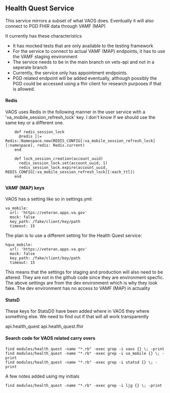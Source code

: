 
## Health Quest Service

This service mirrors a subset of what VAOS does. Eventually it will also connect to PGD FHIR data through VAMF (MAP)

It currently has these characteristics

- It has mocked tests that are only available to the testing framework
- For the service to connect to actual VAMF (MAP) endpoints, it has to use the VAMF staging environment
- The service needs to be in the main branch on vets-api and not in a seperate branch
- Currently, the service only has appointment endpoints.
- PGD related endpoint will be added eventually, although possibly the PGD could be accessed using a fhir client for research purposes if that is allowed. 

#### Redis

VAOS uses Redis in the following manner in the user service with a 'va_mobile_session_refresh_lock' key. I don't know if we should use the same key or a different one.

```
    def redis_session_lock
      @redis ||= Redis::Namespace.new(REDIS_CONFIG[:va_mobile_session_refresh_lock][:namespace], redis: Redis.current)
    end

    def lock_session_creation(account_uuid)
      redis_session_lock.set(account_uuid, 1)
      redis_session_lock.expire(account_uuid, REDIS_CONFIG[:va_mobile_session_refresh_lock][:each_ttl])
    end
```

#### VAMF (MAP) keys

VAOS has a setting like so in settings.yml:

```
va_mobile:
  url: 'https://veteran.apps.va.gov'
  mock: false
  key_path: /fake/client/key/path
  timeout: 15
```

The plan is to use a different setting for the Health Quest service:

```
hqva_mobile:
  url: 'https://veteran.apps.va.gov'
  mock: false
  key_path: /fake/client/key/path
  timeout: 15
```

This means that the settings for staging and production will also need to be altered. They are not in the github code since they are environment specfic. 
The above settings are from the dev environment which is why they look fake. The dev environment has no access to VAMF (MAP) in actuality

#### StatsD

These keys for StatsD() have been added where in VAOS they where something else. We need to find out if that will all work transparently

api.health_quest
api.health_quest.fhir


#### Search code for VAOS related carry overs

```
find modules/health_quest -name "*.rb" -exec grep -i vaos {} \; -print
find modules/health_quest -name "*.rb" -exec grep -i va_mobile {} \; -print
find modules/health_quest -name "*.rb" -exec grep -i statsd {} \; -print
```

A few notes added using my initials
```
find modules/health_quest -name "*.rb" -exec grep -i ljg {} \; -print
```






